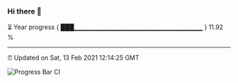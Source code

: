 ### Hi there 👋

⏳ Year progress { ███▁▁▁▁▁▁▁▁▁▁▁▁▁▁▁▁▁▁▁▁▁▁▁▁▁▁▁ } 11.92 %

---

⏰ Updated on Sat, 13 Feb 2021 12:14:25 GMT

![Progress Bar CI](https://github.com/liununu/liununu/workflows/Progress%20Bar%20CI/badge.svg)
